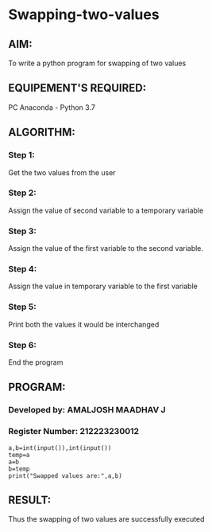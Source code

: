 # Swapping-two-values
## AIM:
To write a python program for swapping of two values
## EQUIPEMENT'S REQUIRED: 
PC
Anaconda - Python 3.7
## ALGORITHM: 
### Step 1:
Get the two values from the user
### Step 2: 
Assign the value of second variable to a temporary variable 
### Step 3: 
Assign the value of the first variable to the second variable.
### Step 4:  
Assign the value in temporary variable to the first variable
### Step 5: 
Print both the values it would be interchanged
### Step 6: 
End the program
## PROGRAM:

### Developed by: AMALJOSH MAADHAV J
### Register Number: 212223230012

```
a,b=int(input()),int(input())
temp=a
a=b
b=temp
print("Swapped values are:",a,b)
```


## RESULT:
Thus the swapping of two values are successfully executed



